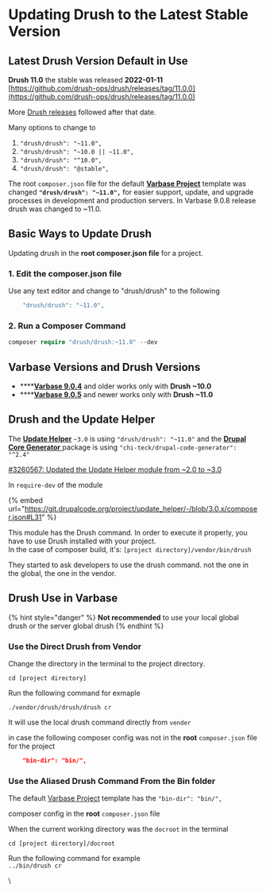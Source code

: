 # Updating Drush to the Latest Stable Version

## Latest Drush Version Default in Use

**Drush 11.0** the stable was released **2022-01-11**\
[https://github.com/drush-ops/drush/releases/tag/11.0.0](https://github.com/drush-ops/drush/releases/tag/11.0.0)

More [Drush releases](https://github.com/drush-ops/drush/releases) followed after that date.

Many options to change to

1. `"drush/drush": "~11.0",`
2. `"drush/drush": "~10.0 || ~11.0",`
3. `"drush/drush": "^10.0",`
4. `"drush/drush": "@stable",`

The root `composer.json` file for the default [**Varbase Project**](https://github.com/Vardot/varbase-project/blob/9.0.x/composer.json#L43) template was changed **`"drush/drush": "~11.0",`** for easier support, update, and upgrade processes in development and production servers. In Varbase 9.0.8 release drush was changed to  \~11.0.



## Basic Ways to **U**pdate **Drush**

&#x20;Updating drush in the **root composer.json file** for a project.

### 1. Edit the composer.json file

Use any text editor and change to "drush/drush" to the following

```php
    "drush/drush": "~11.0",
```

### 2. Run a Composer Command

```php
composer require "drush/drush:~11.0" --dev
```

## Varbase Versions and Drush Versions

* ****[**Varbase 9.0.4**](https://www.drupal.org/project/varbase/releases/9.0.4) and older works only with **Drush \~10.0**
* ****[**Varbase 9.0.5**](https://www.drupal.org/project/varbase/releases/9.0.5) and newer works only with **Drush \~11.0**

## **Drush and the Update Helper**

The [**Update Helper**](https://www.drupal.org/project/update\_helper) `~3.0` is using `"drush/drush": "~11.0"` and the [**Drupal Core Generator** ](https://github.com/Chi-teck/drupal-code-generator) package is using `"chi-teck/drupal-code-generator": "^2.4"`

[#3260567: Updated the Update Helper module from \~2.0 to \~3.0](https://www.drupal.org/project/varbase\_core/issues/3260567)

In `require-dev` of the module

{% embed url="https://git.drupalcode.org/project/update_helper/-/blob/3.0.x/composer.json#L31" %}

This module has the Drush command. In order to execute it properly, you have to use Drush installed with your project.\
In the case of composer build, it's: `[project directory]/vendor/bin/drush`

They started to ask developers to use the drush command. not the one in the global, the one in the vendor.

## Drush Use in Varbase

{% hint style="danger" %}
**Not recommended** to use your local global drush or the server global drush
{% endhint %}

### Use the Direct Drush from Vendor

Change the directory in the terminal to the project directory.

`cd [project directory]`

Run the following command for exmaple

`./vendor/drush/drush/drush cr`

It will use the local drush command directly from `vender`

in case the following composer config was not in the **root** `composer.json` file for the project

```json
    "bin-dir": "bin/",
```

### Use the Aliased Drush Command From the Bin folder

The default [Varbase Project](https://github.com/Vardot/varbase-project/blob/9.0.x/composer.json#L42) template has the  `"bin-dir": "bin/",`

composer config in the **root** `composer.json` file

When the current working directory was the `docroot` in the terminal

`cd [project directory]/docroot`

Run the following command for example \
`../bin/drush cr`

\
